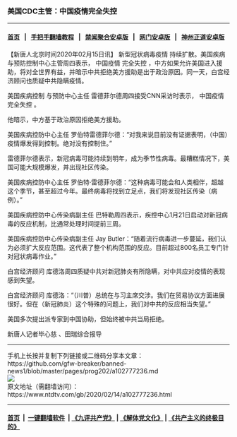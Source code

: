 ### 美国CDC主管：中国疫情完全失控
------------------------

#### [首页](https://github.com/gfw-breaker/banned-news1/blob/master/README.md) &nbsp;&nbsp;|&nbsp;&nbsp; [手把手翻墙教程](https://github.com/gfw-breaker/guides/wiki) &nbsp;&nbsp;|&nbsp;&nbsp; [禁闻聚合安卓版](https://github.com/gfw-breaker/bn-android) &nbsp;&nbsp;|&nbsp;&nbsp; [网门安卓版](https://github.com/oGate2/oGate) &nbsp;&nbsp;|&nbsp;&nbsp; [神州正道安卓版](https://github.com/SzzdOgate/update) 



<div><div class="post_content" itemprop="articleBody">
 <p>
  【新唐人北京时间2020年02月15日讯】
  <ok href="https://www.ntdtv.com/gb/新型冠状病毒疫情.htm">
   新型冠状病毒疫情
  </ok>
  持续扩散。美国疾病与预防控制中心主管周四表示，
  <ok href="https://www.ntdtv.com/gb/中国疫情.htm">
   中国疫情
  </ok>
  <ok href="https://www.ntdtv.com/gb/完全失控.htm">
   完全失控
  </ok>
  ，中方如果允许美国进入援助，将对全世界有益，并暗示中共拒绝美方援助是出于政治原因。同一天，白宫经济顾问也质疑中共隐瞒疫情。
 </p>
 <p>
  <ok href="https://www.ntdtv.com/gb/美国疾病控制.htm">
   美国疾病控制
  </ok>
  与预防中心主任 雷德菲尔德周四接受CNN采访时表示，
  <ok href="https://www.ntdtv.com/gb/中国疫情.htm">
   中国疫情
  </ok>
  <ok href="https://www.ntdtv.com/gb/完全失控.htm">
   完全失控
  </ok>
  。
 </p>
 <p>
  他暗示，中方基于政治原因拒绝美方援助。
 </p>
 <p>
  美国疾病控防中心主任 罗伯特雷德菲尔德：“对我来说目前没有证据表明，（中国）疫情爆发得到控制。绝对没有控制住。”
 </p>
 <p>
  雷德菲尔德表示，新冠病毒可能持续到明年，成为季节性病毒。最糟糕情况下，美国可能大规模爆发，并出现社区传染。
 </p>
 <p>
  美国疾病控防中心主任 罗伯特·雷德菲尔德：“这种病毒可能会和人类相伴，超越这个季节，甚至超过今年。最终病毒将找到立足点，我们将发现社区传染（病例）。”
 </p>
 <p>
  美国疾病控防中心传染病副主任 巴特勒周四表示，疾控中心1月21日启动对新冠病毒的反应机制，比通常处理时间提前三周。
 </p>
 <p>
  美国疾病控防中心传染病副主任 Jay Butler：“随着流行病毒进一步蔓延，我们认为必须扩大反应范围。这代表了整个机构范围的反应。目前超过800名员工专门针对冠状病毒作业。”
 </p>
 <p>
  白宫经济顾问 库德洛周四质疑中共对新冠肺炎有所隐瞒，对中共应对疫情的表现感到失望。
 </p>
 <p>
  白宫经济顾问 库德洛：“（川普）总统在与习主席交涉。我们在贸易协议方面进展很好。但在（新冠肺炎）这个特殊的问题上，我们对中共的反应相当失望。”
 </p>
 <p>
  美国多次提出派专家到中国协助，但始终被中共当局拒绝。
 </p>
 <p>
  新唐人记者毕心慈 、田瑞综合报导
 </p>
 <div class="single_ad">
 </div>
</div>
</div>
<hr/>
手机上长按并复制下列链接或二维码分享本文章：<br/>
https://github.com/gfw-breaker/banned-news1/blob/master/pages/prog202/a102777236.md <br/>
<a href='https://github.com/gfw-breaker/banned-news1/blob/master/pages/prog202/a102777236.md'><img src='https://github.com/gfw-breaker/banned-news1/blob/master/pages/prog202/a102777236.md.png'/></a> <br/>
原文地址（需翻墙访问）：https://www.ntdtv.com/gb/2020/02/14/a102777236.html


------------------------
#### [首页](https://github.com/gfw-breaker/banned-news1/blob/master/README.md) &nbsp;|&nbsp; [一键翻墙软件](https://github.com/gfw-breaker/nogfw/blob/master/README.md) &nbsp;| [《九评共产党》](https://github.com/gfw-breaker/9ping.md/blob/master/README.md#九评之一评共产党是什么) | [《解体党文化》](https://github.com/gfw-breaker/jtdwh.md/blob/master/README.md) | [《共产主义的终极目的》](https://github.com/gfw-breaker/gczydzjmd.md/blob/master/README.md)


<img src='http://gfw-breaker.win/banned-news/pages/prog202/a102777236.md' width='0px' height='0px'/>